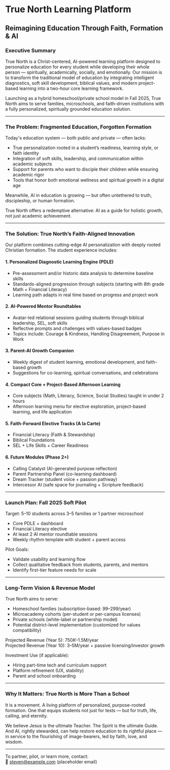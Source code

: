 # True North Learning Platform  
## Reimagining Education Through Faith, Formation & AI

### Executive Summary
True North is a Christ-centered, AI-powered learning platform designed to personalize education for every student while developing their whole person — spiritually, academically, socially, and emotionally. Our mission is to transform the traditional model of education by integrating intelligent diagnostics, soft skill development, biblical values, and modern project-based learning into a two-hour core learning framework.

Launching as a hybrid homeschool/private school model in Fall 2025, True North aims to serve families, microschools, and faith-driven institutions with a fully personalized, spiritually grounded education solution.

---

### The Problem: Fragmented Education, Forgotten Formation
Today's education system — both public and private — often lacks:
- True personalization rooted in a student’s readiness, learning style, or faith identity
- Integration of soft skills, leadership, and communication within academic subjects
- Support for parents who want to disciple their children while ensuring academic rigor
- Tools that honor both emotional wellness and spiritual growth in a digital age

Meanwhile, AI in education is growing — but often untethered to truth, discipleship, or human formation.

True North offers a redemptive alternative: AI as a guide for holistic growth, not just academic achievement.

---

### The Solution: True North’s Faith-Aligned Innovation
Our platform combines cutting-edge AI personalization with deeply rooted Christian formation. The student experience includes:

#### 1. Personalized Diagnostic Learning Engine (PDLE)
- Pre-assessment and/or historic data analysis to determine baseline skills
- Standards-aligned progression through subjects (starting with 8th grade Math + Financial Literacy)
- Learning path adapts in real time based on progress and project work

#### 2. AI-Powered Mentor Roundtables
- Avatar-led relational sessions guiding students through biblical leadership, SEL, soft skills
- Reflective prompts and challenges with values-based badges
- Topics include: Courage & Kindness, Handling Disagreement, Purpose in Work

#### 3. Parent-AI Growth Companion
- Weekly digest of student learning, emotional development, and faith-based growth
- Suggestions for co-learning, spiritual conversations, and celebrations

#### 4. Compact Core + Project-Based Afternoon Learning
- Core subjects (Math, Literacy, Science, Social Studies) taught in under 2 hours
- Afternoon learning menu for elective exploration, project-based learning, and life application

#### 5. Faith-Forward Elective Tracks (A la Carte)
- Financial Literacy (Faith & Stewardship)
- Biblical Foundations
- SEL + Life Skills + Career Readiness

#### 6. Future Modules (Phase 2+)
- Calling Catalyst (AI-generated purpose reflection)
- Parent Partnership Panel (co-learning dashboard)
- Dream Tracker (student voice + passion pathway)
- Intercessor AI (safe space for journaling + Scripture feedback)

---

### Launch Plan: Fall 2025 Soft Pilot
Target: 5–10 students across 3–5 families or 1 partner microschool
- Core PDLE + dashboard
- Financial Literacy elective
- At least 2 AI mentor roundtable sessions
- Weekly rhythm template with student + parent access

Pilot Goals:
- Validate usability and learning flow
- Collect qualitative feedback from students, parents, and mentors
- Identify first-tier feature needs for scale

---

### Long-Term Vision & Revenue Model
True North aims to serve:
- Homeschool families (subscription-based: $99–$299/year)
- Microacademy cohorts (per-student or per-campus licenses)
- Private schools (white-label or partnership model)
- Potential district-level implementation (customized for values compatibility)

Projected Revenue (Year 5): $750K–$1.5M/year  
Projected Revenue (Year 10): $3–$5M/year + passive licensing/investor growth

Investment Use (if applicable):
- Hiring part-time tech and curriculum support
- Platform refinement (UX, stability)
- Parent and school onboarding

---

### Why It Matters: True North is More Than a School
It is a movement. A living platform of personalized, purpose-rooted formation.
One that equips students not just for tests — but for truth, life, calling, and eternity.

We believe Jesus is the ultimate Teacher. The Spirit is the ultimate Guide. And AI, rightly stewarded, can help restore education to its rightful place — in service to the flourishing of image-bearers, led by faith, love, and wisdom.

---

To partner, pilot, or learn more, contact:  
📧 steven@example.com (placeholder email)

